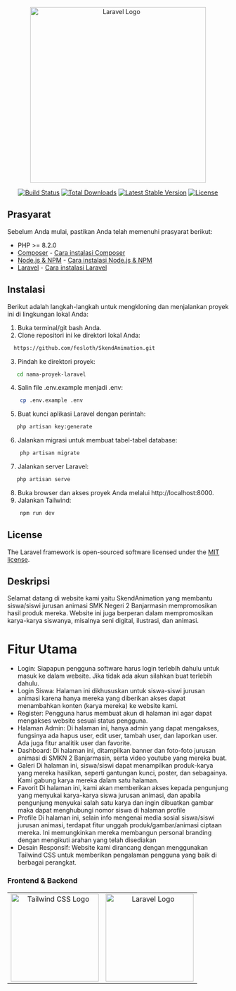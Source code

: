 <p align="center"><a href="https://laravel.com" target="_blank"><img src="https://raw.githubusercontent.com/laravel/art/master/logo-lockup/5%20SVG/2%20CMYK/1%20Full%20Color/laravel-logolockup-cmyk-red.svg" width="400" alt="Laravel Logo"></a></p>

<p align="center">
<a href="https://github.com/laravel/framework/actions"><img src="https://github.com/laravel/framework/workflows/tests/badge.svg" alt="Build Status"></a>
<a href="https://packagist.org/packages/laravel/framework"><img src="https://img.shields.io/packagist/dt/laravel/framework" alt="Total Downloads"></a>
<a href="https://packagist.org/packages/laravel/framework"><img src="https://img.shields.io/packagist/v/laravel/framework" alt="Latest Stable Version"></a>
<a href="https://packagist.org/packages/laravel/framework"><img src="https://img.shields.io/packagist/l/laravel/framework" alt="License"></a>
</p>

## Prasyarat

Sebelum Anda mulai, pastikan Anda telah memenuhi prasyarat berikut:

- PHP >= 8.2.0
- [Composer](https://getcomposer.org) - [Cara instalasi Composer](https://getcomposer.org/doc/00-intro.md#installation-linux-unix-macos)
- [Node.js & NPM](https://nodejs.org) - [Cara instalasi Node.js & NPM](https://nodejs.org/en/download/)
- [Laravel](https://laravel.com) - [Cara instalasi Laravel](https://laravel.com/docs/8.x/installation)

## Instalasi

Berikut adalah langkah-langkah untuk mengkloning dan menjalankan proyek ini di lingkungan lokal Anda:

1. Buka terminal/git bash Anda.
2. Clone repositori ini ke direktori lokal Anda:
 ```bash
   https://github.com/fesloth/SkendAnimation.git
```
3. Pindah ke direktori proyek:
```bash
   cd nama-proyek-laravel
```
4. Salin file .env.example menjadi .env:
```bash
    cp .env.example .env
```
5. Buat kunci aplikasi Laravel dengan perintah:
```bash
   php artisan key:generate
```
6. Jalankan migrasi untuk membuat tabel-tabel database:
```bash
    php artisan migrate
```
7. Jalankan server Laravel:
```bash
   php artisan serve
```
8. Buka browser dan akses proyek Anda melalui http://localhost:8000.
9. Jalankan Tailwind:
```bash
    npm run dev
```
## License

The Laravel framework is open-sourced software licensed under the [MIT license](https://opensource.org/licenses/MIT).

## Deskripsi

Selamat datang di website kami yaitu SkendAnimation yang membantu siswa/siswi jurusan animasi SMK Negeri 2 Banjarmasin mempromosikan hasil produk mereka. Website ini juga berperan dalam mempromosikan karya-karya siswanya, misalnya seni digital, ilustrasi, dan animasi.

# Fitur Utama
- Login:
Siapapun pengguna software harus login terlebih dahulu
untuk masuk ke dalam website.
Jika tidak ada akun silahkan buat terlebih dahulu.
- Login Siswa:
Halaman ini dikhususkan untuk siswa-siswi jurusan animasi karena
hanya mereka yang diberikan akses dapat menambahkan konten
(karya mereka) ke website kami.
- Register:
Pengguna harus membuat akun di halaman ini agar dapat mengakses website sesuai status pengguna.
- Halaman Admin:
Di halaman ini, hanya admin yang dapat mengakses, fungsinya ada hapus user, edit user,
tambah user, dan laporkan user. Ada juga fitur analitik user dan favorite.
- Dashboard:
Di halaman ini, ditampilkan banner dan foto-foto jurusan animasi di SMKN 2 Banjarmasin, serta video youtube yang mereka buat.
- Galeri
Di halaman ini, siswa/siswi dapat menampilkan produk-karya yang mereka hasilkan, seperti gantungan kunci, poster, dan sebagainya.
Kami gabung karya mereka dalam satu halaman.
- Favorit
Di halaman ini, kami akan memberikan akses kepada pengunjung yang menyukai karya-karya siswa jurusan animasi, dan apabila
pengunjung menyukai salah satu karya dan ingin dibuatkan gambar maka dapat menghubungi nomor siswa di halaman profile
- Profile
Di halaman ini, selain info mengenai media sosial siswa/siswi jurusan animasi,
terdapat fitur unggah produk/gambar/animasi ciptaan mereka. Ini memungkinkan mereka
membangun personal branding dengan mengikuti arahan yang telah disediakan
- Desain Responsif:
Website kami dirancang dengan menggunakan Tailwind CSS untuk memberikan pengalaman pengguna yang baik di berbagai perangkat.

### Frontend & Backend
<table>
  <tr>
    <td align="center">
      <a href="https://tailwindcss.com/docs">
        <img src="https://avatars.githubusercontent.com/u/30317862?s=200&v=4" alt="Tailwind CSS Logo" width="200">
      </a>
    </td>
    <td align="center">
      <a href="https://laravel.com/docs">
        <img src="https://raw.githubusercontent.com/laravel/art/master/logo-lockup/5%20SVG/2%20CMYK/1%20Full%20Color/laravel-logolockup-cmyk-red.svg" alt="Laravel Logo" width="200">
      </a>
    </td>
  </tr>
</table>
